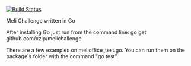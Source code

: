 [![Build Status](https://drone.io/github.com/xzip/melichallenge/status.png)](https://drone.io/github.com/xzip/melichallenge/latest)

Meli Challenge written in Go

After installing Go just run from the command line:
go get github.com/xzip/melichallenge

There are a few examples on melioffice_test.go. You can run them on the package's folder with the command "go test"

